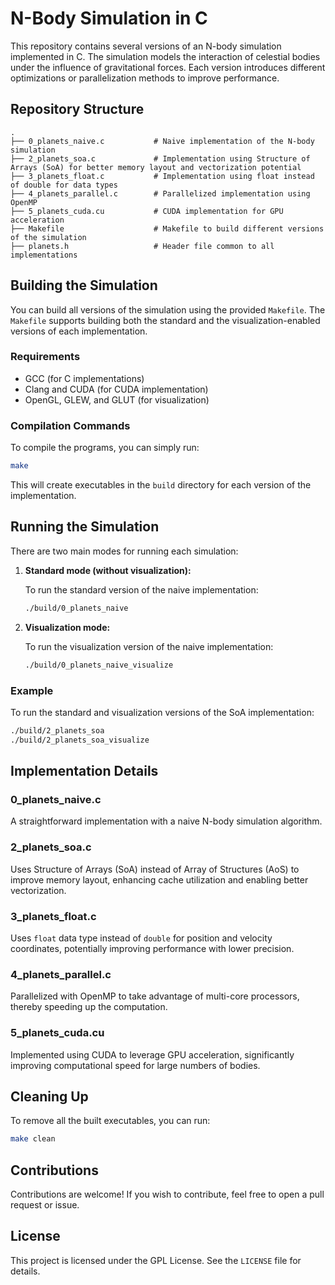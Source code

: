 # N-Body Simulation in C

This repository contains several versions of an N-body simulation implemented in C. The simulation models the interaction of celestial bodies under the influence of gravitational forces. Each version introduces different optimizations or parallelization methods to improve performance.

## Repository Structure

```
.
├── 0_planets_naive.c           # Naive implementation of the N-body simulation
├── 2_planets_soa.c             # Implementation using Structure of Arrays (SoA) for better memory layout and vectorization potential
├── 3_planets_float.c           # Implementation using float instead of double for data types
├── 4_planets_parallel.c        # Parallelized implementation using OpenMP
├── 5_planets_cuda.cu           # CUDA implementation for GPU acceleration
├── Makefile                    # Makefile to build different versions of the simulation
├── planets.h                   # Header file common to all implementations
```

## Building the Simulation

You can build all versions of the simulation using the provided `Makefile`. The `Makefile` supports building both the standard and the visualization-enabled versions of each implementation.

### Requirements

- GCC (for C implementations)
- Clang and CUDA (for CUDA implementation)
- OpenGL, GLEW, and GLUT (for visualization)

### Compilation Commands

To compile the programs, you can simply run:

```sh
make
```

This will create executables in the `build` directory for each version of the implementation.

## Running the Simulation

There are two main modes for running each simulation:

1. **Standard mode (without visualization):**
   
   To run the standard version of the naive implementation:

   ```sh
   ./build/0_planets_naive
   ```

2. **Visualization mode:**
   
   To run the visualization version of the naive implementation:

   ```sh
   ./build/0_planets_naive_visualize
   ```

### Example

To run the standard and visualization versions of the SoA implementation:

```sh
./build/2_planets_soa
./build/2_planets_soa_visualize
```

## Implementation Details

### 0_planets_naive.c

A straightforward implementation with a naive N-body simulation algorithm.

### 2_planets_soa.c

Uses Structure of Arrays (SoA) instead of Array of Structures (AoS) to improve memory layout, enhancing cache utilization and enabling better vectorization.

### 3_planets_float.c

Uses `float` data type instead of `double` for position and velocity coordinates, potentially improving performance with lower precision.

### 4_planets_parallel.c

Parallelized with OpenMP to take advantage of multi-core processors, thereby speeding up the computation.

### 5_planets_cuda.cu

Implemented using CUDA to leverage GPU acceleration, significantly improving computational speed for large numbers of bodies.

## Cleaning Up

To remove all the built executables, you can run:

```sh
make clean
```

## Contributions

Contributions are welcome! If you wish to contribute, feel free to open a pull request or issue.

## License

This project is licensed under the GPL License. See the `LICENSE` file for details.
